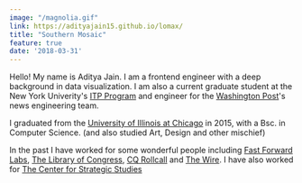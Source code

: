 ```yaml
---
image: "/magnolia.gif"
link: https://adityajain15.github.io/lomax/
title: "Southern Mosaic"
feature: true
date: '2018-03-31'
---
```

Hello! My name is Aditya Jain. I am a frontend engineer with a deep background in data visualization. I am also a current graduate student at the New York Univerity's [ITP Program](https://itp.nyu.edu/) and engineer for the [Washington Post](https://www.washingtonpost.com/)'s news engineering team.

I graduated from the [University of Illinois at Chicago](https://www.uic.edu/) in 2015, with a Bsc. in Computer Science. (and also studied Art, Design and other mischief)

In the past I have worked for some wonderful people including [Fast Forward Labs](https://www.cloudera.com/products/fast-forward-labs-research.html), [The Library of Congress](https://labs.loc.gov/), [CQ Rollcall](https://cqrollcall.com/) and [The Wire](http://thewire.in/). I have also worked for [The Center for Strategic Studies](https://www.nytimes.com/2020/09/03/opinion/nixon-racism-india.html)